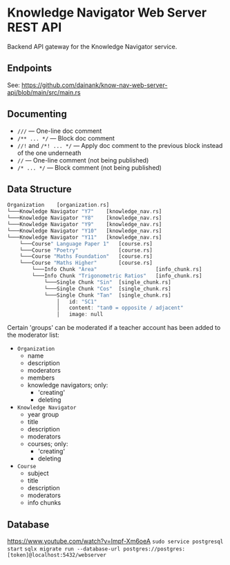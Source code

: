 # Knowledge Navigator Web Server REST API
Backend API gateway for the Knowledge Navigator service.

## Endpoints
See: https://github.com/dainank/know-nav-web-server-api/blob/main/src/main.rs

## Documenting
- `///` — One-line doc comment
- `/** ... */` — Block doc comment
- `//!` and `/*! ... */` — Apply doc comment to the previous block instead of the one underneath
- `//` — One-line comment (not being published)
- `/* ... */` — Block comment (not being published)

## Data Structure
```rs
Organization    [organization.rs]
└───Knowledge Navigator "Y7"    [knowledge_nav.rs]
└───Knowledge Navigator "Y8"    [knowledge_nav.rs]
└───Knowledge Navigator "Y9"    [knowledge_nav.rs]
└───Knowledge Navigator "Y10"   [knowledge_nav.rs]
└───Knowledge Navigator "Y11"   [knowledge_nav.rs]
    └───Course" Language Paper 1"   [course.rs]
    └───Course "Poetry"             [course.rs]
    └───Course "Maths Foundation"   [course.rs]
    └───Course "Maths Higher"       [course.rs]
        └───Info Chunk "Area"                   [info_chunk.rs]
        └───Info Chunk "Trigonometric Ratios"   [info_chunk.rs]
            └───Single Chunk "Sin"  [single_chunk.rs]
            └───Single Chunk "Cos"  [single_chunk.rs]
            └───Single Chunk "Tan"  [single_chunk.rs]
                │   id: "SC1"
                │   content: "tanΘ = opposite / adjacent"
                │   image: null
```

Certain 'groups' can be moderated if a teacher account has been added to the moderator list:
- `Organization`
    - name
    - description
    - moderators
    - members
    - knowledge navigators; only:
        - 'creating'
        - deleting
- `Knowledge Navigator`
    - year group
    - title
    - description
    - moderators
    - courses; only:
        - 'creating'
        - deleting
- `Course`
    - subject
    - title
    - description
    - moderators
    - info chunks

## Database
https://www.youtube.com/watch?v=Impf-Xm6oeA
`sudo service postgresql start`
`sqlx migrate run --database-url postgres://postgres:[token]@localhost:5432/webserver`
